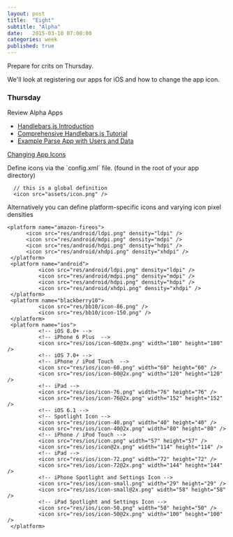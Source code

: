 ```yaml
---
layout: post
title:  "Eight"
subtitle: "Alpha"
date:   2015-03-10 07:00:00
categories: week
published: true
---
```


Prepare for crits on Thursday.

We'll look at registering our apps for iOS and how to change the app icon.

### Thursday

Review Alpha Apps

- [Handlebars.js Introduction](http://code.tutsplus.com/tutorials/introduction-to-handlebars--net-27761)
- [Comprehensive Handlebars.js Tutorial](http://javascriptissexy.com/handlebars-js-tutorial-learn-everything-about-handlebars-js-javascript-templating/)
- [Example Parse App with Users and Data](https://www.parse.com/tutorials/todo-app-with-javascript)

<div class="expander">
  <a href="javascript:void(0)" id="js-expander-trigger-5" class="expander-trigger expander-hidden demo">Changing App Icons</a>
  <div id="js-expander-content-5" class="expander-content" markdown="1">

<p>Define icons via the `config.xml` file. (found in the root of your app directory)</p>

      // this is a global definition
      <icon src="assets/icon.png" />

<p>Alternatively you can define platform-specific icons and varying icon pixel densities</p>

    <platform name="amazon-fireos">
          <icon src="res/android/ldpi.png" density="ldpi" />
          <icon src="res/android/mdpi.png" density="mdpi" />
          <icon src="res/android/hdpi.png" density="hdpi" />
          <icon src="res/android/xhdpi.png" density="xhdpi" />
     </platform>  
     <platform name="android">
              <icon src="res/android/ldpi.png" density="ldpi" />
              <icon src="res/android/mdpi.png" density="mdpi" />
              <icon src="res/android/hdpi.png" density="hdpi" />
              <icon src="res/android/xhdpi.png" density="xhdpi" />
     </platform>
     <platform name="blackberry10">
              <icon src="res/bb10/icon-86.png" />
              <icon src="res/bb10/icon-150.png" />
     </platform>
     <platform name="ios">
              <!-- iOS 8.0+ -->
              <!-- iPhone 6 Plus  -->
              <icon src="res/ios/icon-60@3x.png" width="180" height="180" />
              <!-- iOS 7.0+ -->
              <!-- iPhone / iPod Touch  -->
              <icon src="res/ios/icon-60.png" width="60" height="60" />
              <icon src="res/ios/icon-60@2x.png" width="120" height="120" />
              <!-- iPad -->
              <icon src="res/ios/icon-76.png" width="76" height="76" />
              <icon src="res/ios/icon-76@2x.png" width="152" height="152" />
              <!-- iOS 6.1 -->
              <!-- Spotlight Icon -->
              <icon src="res/ios/icon-40.png" width="40" height="40" />
              <icon src="res/ios/icon-40@2x.png" width="80" height="80" />
              <!-- iPhone / iPod Touch -->
              <icon src="res/ios/icon.png" width="57" height="57" />
              <icon src="res/ios/icon@2x.png" width="114" height="114" />
              <!-- iPad -->
              <icon src="res/ios/icon-72.png" width="72" height="72" />
              <icon src="res/ios/icon-72@2x.png" width="144" height="144" />
              <!-- iPhone Spotlight and Settings Icon -->
              <icon src="res/ios/icon-small.png" width="29" height="29" />
              <icon src="res/ios/icon-small@2x.png" width="58" height="58" />
              <!-- iPad Spotlight and Settings Icon -->
              <icon src="res/ios/icon-50.png" width="50" height="50" />
              <icon src="res/ios/icon-50@2x.png" width="100" height="100" />
     </platform>

</div>
</div>  
